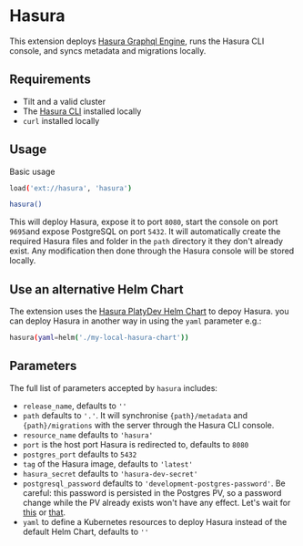 # Hasura

This extension deploys [Hasura Graphql Engine](https://hasura.io/), runs the Hasura CLI console, and syncs metadata and migrations locally.

## Requirements

- Tilt and a valid cluster
- The [Hasura CLI](https://hasura.io/docs/latest/graphql/core/hasura-cli) installed locally
- `curl` installed locally

## Usage

Basic usage

```sh
load('ext://hasura', 'hasura')

hasura()
```

This will deploy Hasura, expose it to port `8080`, start the console on port `9695`and expose PostgreSQL on port `5432`.
It will automatically create the required Hasura files and folder in the `path` directory it they don't already exist.
Any modification then done through the Hasura console will be stored locally.

## Use an alternative Helm Chart

The extension uses the [Hasura PlatyDev Helm Chart](https://artifacthub.io/packages/helm/platydev/hasura) to depoy Hasura. you can deploy Hasura in another way in using the `yaml` parameter e.g.:

```sh
hasura(yaml=helm('./my-local-hasura-chart'))
```

## Parameters

The full list of parameters accepted by `hasura` includes:

- `release_name`, defaults to `''`
- `path` defaults to `'.'`. It will synchronise `{path}/metadata` and `{path}/migrations` with the server through the Hasura CLI console.
- `resource_name` defaults to `'hasura'`
- `port` is the host port Hasura is redirected to, defaults to `8080`
- `postgres_port` defaults to `5432`
- `tag` of the Hasura image, defaults to `'latest'`
- `hasura_secret` defaults to `'hasura-dev-secret'`
- `postgresql_password` defaults to `'development-postgres-password'`. Be careful: this password is persisted in the Postgres PV, so a password change while the PV already exists won't have any effect. Let's wait for [this](https://github.com/helm/charts/issues/5167) or [that](https://github.com/bitnami/charts/issues/2061).
- `yaml` to define a Kubernetes resources to deploy Hasura instead of the default Helm Chart, defaults to `''`

